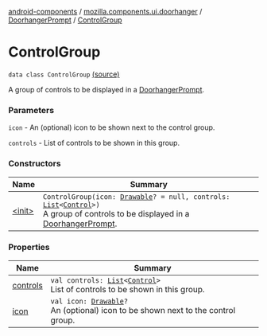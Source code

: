 [android-components](../../../index.md) / [mozilla.components.ui.doorhanger](../../index.md) / [DoorhangerPrompt](../index.md) / [ControlGroup](./index.md)

# ControlGroup

`data class ControlGroup` [(source)](https://github.com/mozilla-mobile/android-components/blob/master/components/ui/doorhanger/src/main/java/mozilla/components/ui/doorhanger/DoorhangerPrompt.kt#L104)

A group of controls to be displayed in a [DoorhangerPrompt](../index.md).

### Parameters

`icon` - An (optional) icon to be shown next to the control group.

`controls` - List of controls to be shown in this group.

### Constructors

| Name | Summary |
|---|---|
| [&lt;init&gt;](-init-.md) | `ControlGroup(icon: `[`Drawable`](https://developer.android.com/reference/android/graphics/drawable/Drawable.html)`? = null, controls: `[`List`](https://kotlinlang.org/api/latest/jvm/stdlib/kotlin.collections/-list/index.html)`<`[`Control`](../-control/index.md)`>)`<br>A group of controls to be displayed in a [DoorhangerPrompt](../index.md). |

### Properties

| Name | Summary |
|---|---|
| [controls](controls.md) | `val controls: `[`List`](https://kotlinlang.org/api/latest/jvm/stdlib/kotlin.collections/-list/index.html)`<`[`Control`](../-control/index.md)`>`<br>List of controls to be shown in this group. |
| [icon](icon.md) | `val icon: `[`Drawable`](https://developer.android.com/reference/android/graphics/drawable/Drawable.html)`?`<br>An (optional) icon to be shown next to the control group. |
